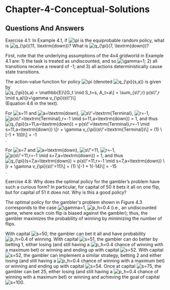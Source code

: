 # Chapter-4-Conceptual-Solutions

## Questions And Answers
Exercise 4.1: In Example 4.1, if ![$\pi$](https://render.githubusercontent.com/render/math?math=%24%5Cpi%24) is the equiprobable random policy, what is ![$q_{\pi}(11, \textrm{down})$](https://render.githubusercontent.com/render/math?math=%24q_%7B%5Cpi%7D(11%2C%20%5Ctextrm%7Bdown%7D)%24)? What is ![$q_{\pi}(7, \textrm{down})$](https://render.githubusercontent.com/render/math?math=%24q_%7B%5Cpi%7D(7%2C%20%5Ctextrm%7Bdown%7D)%24)?

First, note that the underlying assumptions of the 4x4 gridworld in Example 4.1 are: 1) the task is treated as undiscounted, and so ![$\gamma=1$](https://render.githubusercontent.com/render/math?math=%24%5Cgamma%3D1%24); 2) all transitions receive a reward of -1; and 3) all actions deterministically cause state transitions.

The action-value function for policy ![$\pi$](https://render.githubusercontent.com/render/math?math=%24%5Cpi%24) (denoted ![$q_{\pi}(s,a)$](https://render.githubusercontent.com/render/math?math=%24q_%7B%5Cpi%7D(s%2Ca)%24)) is given by ![$q_{\pi}(s,a) = \mathbb{E}\[G_t \mid S_t=s, A_t=a\] = \sum_{s\!',r} p(s\!',r \mid s,a)\[r+\gamma v_{\pi}(s\!')\]$](https://render.githubusercontent.com/render/math?math=%24q_%7B%5Cpi%7D(s%2Ca)%20%3D%20%5Cmathbb%7BE%7D%5BG_t%20%5Cmid%20S_t%3Ds%2C%20A_t%3Da%5D%20%3D%20%5Csum_%7Bs%5C!'%2Cr%7D%20p(s%5C!'%2Cr%20%5Cmid%20s%2Ca)%5Br%2B%5Cgamma%20v_%7B%5Cpi%7D(s%5C!')%5D%24) (Equation 4.6 in the text).

For ![$s=11$](https://render.githubusercontent.com/render/math?math=%24s%3D11%24) and ![$a=\textrm{down}$](https://render.githubusercontent.com/render/math?math=%24a%3D%5Ctextrm%7Bdown%7D%24), ![$s\!'=\textrm{Terminal}$](https://render.githubusercontent.com/render/math?math=%24s%5C!'%3D%5Ctextrm%7BTerminal%7D%24), ![$r=-1$](https://render.githubusercontent.com/render/math?math=%24r%3D-1%24), ![$p(s\!'=\textrm{Terminal},r=-1 \mid s=11,a=\textrm{down}) = 1$](https://render.githubusercontent.com/render/math?math=%24p(s%5C!'%3D%5Ctextrm%7BTerminal%7D%2Cr%3D-1%20%5Cmid%20s%3D11%2Ca%3D%5Ctextrm%7Bdown%7D)%20%3D%201%24), and thus ![$q_{\pi}(s=11,a=\textrm{down}) = p(s\!'=\textrm{Terminal},r=-1 \mid s=11,a=\textrm{down}) \[r + \gamma v_{\pi}(s\!'=\textrm{Terminal})\] = (1) \[-1 + 1(0)\] = -1$](https://render.githubusercontent.com/render/math?math=%24q_%7B%5Cpi%7D(s%3D11%2Ca%3D%5Ctextrm%7Bdown%7D)%20%3D%20p(s%5C!'%3D%5Ctextrm%7BTerminal%7D%2Cr%3D-1%20%5Cmid%20s%3D11%2Ca%3D%5Ctextrm%7Bdown%7D)%20%5Br%20%2B%20%5Cgamma%20v_%7B%5Cpi%7D(s%5C!'%3D%5Ctextrm%7BTerminal%7D)%5D%20%3D%20(1)%20%5B-1%20%2B%201(0)%5D%20%3D%20-1%24).

For ![$s=7$](https://render.githubusercontent.com/render/math?math=%24s%3D7%24) and ![$a=\textrm{down}$](https://render.githubusercontent.com/render/math?math=%24a%3D%5Ctextrm%7Bdown%7D%24), ![$s\!'=11$](https://render.githubusercontent.com/render/math?math=%24s%5C!'%3D11%24), ![$r=-1$](https://render.githubusercontent.com/render/math?math=%24r%3D-1%24), ![$p(s\!'=11,r=-1 \mid s=7,a=\textrm{down}) = 1$](https://render.githubusercontent.com/render/math?math=%24p(s%5C!'%3D11%2Cr%3D-1%20%5Cmid%20s%3D7%2Ca%3D%5Ctextrm%7Bdown%7D)%20%3D%201%24), and thus ![$q_{\pi}(s=7,a=\textrm{down}) = p(s\!'=11,r=-1 \mid s=7,a=\textrm{down}) \[r + \gamma v_{\pi}(s\!'=11)\] = (1) \[-1 + 1(-14)\] = -15$](https://render.githubusercontent.com/render/math?math=%24q_%7B%5Cpi%7D(s%3D7%2Ca%3D%5Ctextrm%7Bdown%7D)%20%3D%20p(s%5C!'%3D11%2Cr%3D-1%20%5Cmid%20s%3D7%2Ca%3D%5Ctextrm%7Bdown%7D)%20%5Br%20%2B%20%5Cgamma%20v_%7B%5Cpi%7D(s%5C!'%3D11)%5D%20%3D%20(1)%20%5B-1%20%2B%201(-14)%5D%20%3D%20-15%24).

Exercise 4.8: Why does the optimal policy for the gambler’s problem have such a curious form? In particular, for capital of 50 it bets it all on one flip, but for capital of 51 it does not. Why is this a good policy?

The optimal policy for the gambler's problem shown in Figure 4.3 corresponds to the case ![$\gamma=1$](https://render.githubusercontent.com/render/math?math=%24%5Cgamma%3D1%24), ![$p_h=0.4$](https://render.githubusercontent.com/render/math?math=%24p_h%3D0.4%24) (i.e., an undiscounted game, where each coin flip is biased against the gambler); thus, the gambler maximizes the probability of winning by minimizing the number of flips.

With capital ![$s=50$](https://render.githubusercontent.com/render/math?math=%24s%3D50%24), the gambler can bet it all and have probability ![$p_h=0.4$](https://render.githubusercontent.com/render/math?math=%24p_h%3D0.4%24) of winning.  With capital ![$s=51$](https://render.githubusercontent.com/render/math?math=%24s%3D51%24), the gambler can do better by betting 1, either losing (and still having a ![$p_h=0.4$](https://render.githubusercontent.com/render/math?math=%24p_h%3D0.4%24) chance of winning with a maximum bet) or winning and ending up with capital ![$s=52$](https://render.githubusercontent.com/render/math?math=%24s%3D52%24). With capital ![$s=52$](https://render.githubusercontent.com/render/math?math=%24s%3D52%24), the gambler can implement a similar strategy, betting 2 and either losing (and still having a ![$p_h=0.4$](https://render.githubusercontent.com/render/math?math=%24p_h%3D0.4%24) chance of winning with a maximum bet) or winning and ending up with capital ![$s=54$](https://render.githubusercontent.com/render/math?math=%24s%3D54%24). Once at capital ![$s=75$](https://render.githubusercontent.com/render/math?math=%24s%3D75%24), the gambler can bet 25, either losing (and still having a ![$p_h=0.4$](https://render.githubusercontent.com/render/math?math=%24p_h%3D0.4%24) chance of winning with a maximum bet) or winning and achieving the goal of capital ![$s=100$](https://render.githubusercontent.com/render/math?math=%24s%3D100%24).
